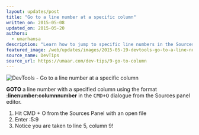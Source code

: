```yaml
---
layout: updates/post
title: "Go to a line number at a specific column"
written_on: 2015-05-08
updated_on: 2015-05-20
authors:
  - umarhansa
description: "Learn how to jump to specific line numbers in the Sources panel."
featured_image: /web/updates/images/2015-05-19-devtools-go-to-a-line-number-at-a-specific-column/go-to-column.gif
source_name: DevTips
source_url: https://umaar.com/dev-tips/9-go-to-column
---
```

<img src="/web/updates/images/2015-05-19-devtools-go-to-a-line-number-at-a-specific-column/go-to-column.gif" alt="DevTools - Go to a line number at a specific column">

<strong>GOTO</strong> a line number with a specified column using the format <strong>:linenumber:columnnumber</strong> in the <kbd class="kbd">CMD+O</kbd> dialogue from the Sources panel editor.

<ol>
<li>Hit CMD + O from the Sources Panel with an open file</li>
    <li>Enter :5:9</li>
    <li>Notice you are taken to line 5, column 9!</li>
</ol>
